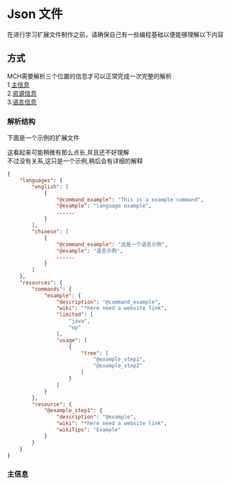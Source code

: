 # Json 文件

在进行学习扩展文件制作之前，请确保自己有一些编程基础以便能够理解以下内容

## 方式

MCH需要解析三个位置的信息才可以正常完成一次完整的解析<br>
1.<a href="">主信息</a><br>
2.<a href="">资源信息</a><br>
3.<a href="">语言信息</a><br>

### 解析结构

下面是一个示例的扩展文件<br>

这看起来可能稍微有那么点长,并且还不好理解<br>
不过没有关系,这只是一个示例,稍后会有详细的解释

```json
{
    "languages": {
        "english": [
            {
                "@command_example": "This is a example command",
                "@example": "language example",
                ......
            }
        ],
        "chinese": [
            {
                "@command_example": "这是一个语言示例",
                "@example": "语言示例",
                ......
            }
        ]
    },
    "resources": {
        "commands": {
            "example": {
                "description": "@command_example",
                "wiki": "*here need a website link",
                "limited": [
                    "java",
                    "op"
                ],
                "usage": [
                    {
                        "tree": [
                            "@example_step1",
                            "@example_step2"
                        ]
                    }
                ]
            }
        },
        "resource": {
            "@example_step1": {
                "description": "@example",
                "wiki": "*here need a website link",
                "wikiTips": "Example"
            }
        }
    }
}
```

### 主信息
